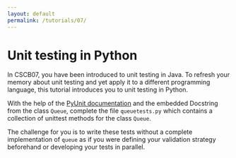 ```yaml
---
layout: default
permalink: /tutorials/07/
---
```


# Unit testing in Python

In CSCB07, you have been introduced to unit testing in Java. To refresh your memory about unit testing and yet apply it to a different programming language, this tutorial introduces you to unit testing in Python. 

With the help of the [PyUnit documentation](https://docs.python.org/3.6/library/unittest.html) and the embedded Docstring from the class `Queue`, complete the file `queuetests.py` which contains a collection of unittest methods for the class `Queue`.

The challenge for you is to write these tests without a complete implementation of `queue` as if you were defining your validation strategy beforehand or developing your tests in parallel. 
